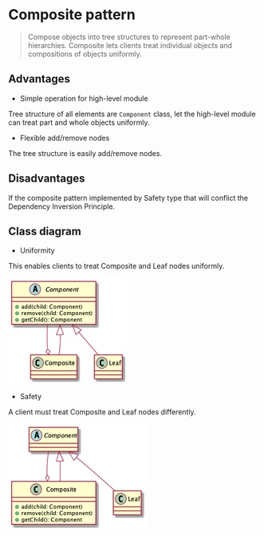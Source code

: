 # Composite pattern

> Compose objects into tree structures to represent part-whole hierarchies. Composite lets clients treat individual objects and compositions of objects uniformly.

## Advantages

* Simple operation for high-level module

Tree structure of all elements are `Component` class, let the high-level module can treat part and whole objects uniformly.

* Flexible add/remove nodes

The tree structure is easily add/remove nodes.


## Disadvantages

If the composite pattern implemented by Safety type that will conflict the Dependency Inversion Principle.

## Class diagram

* Uniformity

This enables clients to treat Composite and Leaf nodes uniformly.

![](./composite-pattern-uniformity-uml.png)


* Safety

A client must treat Composite and Leaf nodes differently.

![](./composite-pattern-safety-uml.png)

